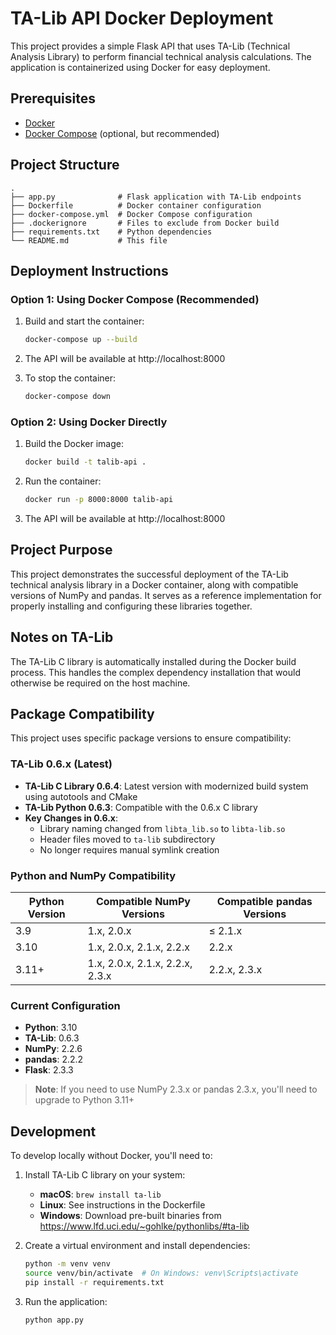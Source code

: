 # TA-Lib API Docker Deployment

This project provides a simple Flask API that uses TA-Lib (Technical Analysis Library) to perform financial technical analysis calculations. The application is containerized using Docker for easy deployment.

## Prerequisites

- [Docker](https://docs.docker.com/get-docker/)
- [Docker Compose](https://docs.docker.com/compose/install/) (optional, but recommended)

## Project Structure

```
.
├── app.py              # Flask application with TA-Lib endpoints
├── Dockerfile          # Docker container configuration
├── docker-compose.yml  # Docker Compose configuration
├── .dockerignore       # Files to exclude from Docker build
├── requirements.txt    # Python dependencies
└── README.md           # This file
```

## Deployment Instructions

### Option 1: Using Docker Compose (Recommended)

1. Build and start the container:
   ```bash
   docker-compose up --build
   ```

2. The API will be available at http://localhost:8000

3. To stop the container:
   ```bash
   docker-compose down
   ```

### Option 2: Using Docker Directly

1. Build the Docker image:
   ```bash
   docker build -t talib-api .
   ```

2. Run the container:
   ```bash
   docker run -p 8000:8000 talib-api
   ```

3. The API will be available at http://localhost:8000

## Project Purpose

This project demonstrates the successful deployment of the TA-Lib technical analysis library in a Docker container, along with compatible versions of NumPy and pandas. It serves as a reference implementation for properly installing and configuring these libraries together.

## Notes on TA-Lib

The TA-Lib C library is automatically installed during the Docker build process. This handles the complex dependency installation that would otherwise be required on the host machine.

## Package Compatibility

This project uses specific package versions to ensure compatibility:

### TA-Lib 0.6.x (Latest)

- **TA-Lib C Library 0.6.4**: Latest version with modernized build system using autotools and CMake
- **TA-Lib Python 0.6.3**: Compatible with the 0.6.x C library
- **Key Changes in 0.6.x**:
  - Library naming changed from `libta_lib.so` to `libta-lib.so`
  - Header files moved to `ta-lib` subdirectory
  - No longer requires manual symlink creation

### Python and NumPy Compatibility

| Python Version | Compatible NumPy Versions | Compatible pandas Versions |
|----------------|---------------------------|----------------------------|
| 3.9            | 1.x, 2.0.x               | ≤ 2.1.x                    |
| 3.10           | 1.x, 2.0.x, 2.1.x, 2.2.x | 2.2.x                      |
| 3.11+          | 1.x, 2.0.x, 2.1.x, 2.2.x, 2.3.x | 2.2.x, 2.3.x        |

### Current Configuration

- **Python**: 3.10
- **TA-Lib**: 0.6.3
- **NumPy**: 2.2.6
- **pandas**: 2.2.2
- **Flask**: 2.3.3

> **Note**: If you need to use NumPy 2.3.x or pandas 2.3.x, you'll need to upgrade to Python 3.11+

## Development

To develop locally without Docker, you'll need to:

1. Install TA-Lib C library on your system:
   - **macOS**: `brew install ta-lib`
   - **Linux**: See instructions in the Dockerfile
   - **Windows**: Download pre-built binaries from https://www.lfd.uci.edu/~gohlke/pythonlibs/#ta-lib

2. Create a virtual environment and install dependencies:
   ```bash
   python -m venv venv
   source venv/bin/activate  # On Windows: venv\Scripts\activate
   pip install -r requirements.txt
   ```

3. Run the application:
   ```bash
   python app.py
   ```
